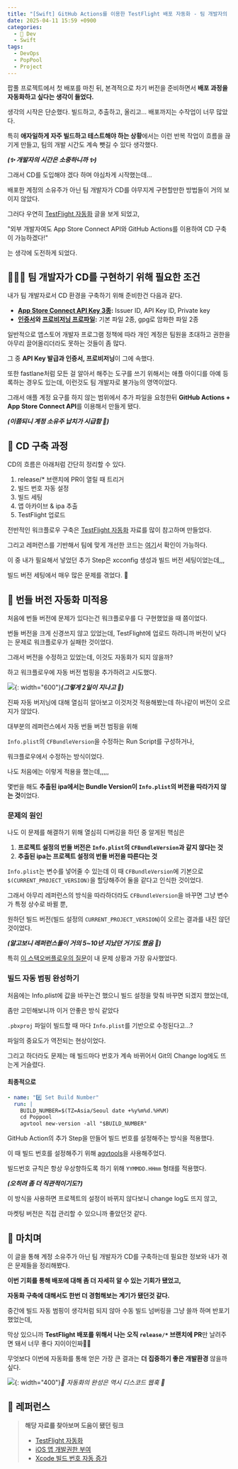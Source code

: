 ```yaml
---
title: "[Swift] GitHub Actions를 이용한 TestFlight 배포 자동화 - 팀 개발자의 CD 구축"
date: 2025-04-11 15:59 +0900
categories:
  - 🍎 Dev
  - Swift
tags:
  - DevOps
  - PopPool
  - Project
---
```


팝풀 프로젝트에서 첫 배포를 마친 뒤, 본격적으로 차기 버전을 준비하면서 **배포 과정을 자동화하고 싶다는 생각이 들었다.**

생각의 시작은 단순했다. 빌드하고, 추출하고, 올리고... 배포까지는 수작업이 너무 많았다.

특히 **애자일하게 자주 빌드하고 테스트해야 하는 상황**에서는 이런 반복 작업이 흐름을 끊기게 만들고, 팀의 개발 시간도 계속 뺏길 수 있다 생각했다.

_**(✨ 개발자의 시간은 소중하니까 ✨)**_

그래서 CD를 도입해야 겠다 하며 야심차게 시작했는데...

배포한 계정의 소유주가 아닌 팀 개발자가 CD를 야무지게 구현할만한 방법들이 거의 보이지 않았다.

그러다 우연히 [TestFlight 자동화](https://sujinnaljin.medium.com/ci-cd-github-actions-%EB%A5%BC-%EC%9D%B4%EC%9A%A9%ED%95%9C-testflight-%EC%97%85%EB%A1%9C%EB%93%9C-%EC%9E%90%EB%8F%99%ED%99%94-8ecdbeb227a3) 글을 보게 되었고, 

"외부 개발자여도 App Store Connect API와 GitHub Actions를 이용하여 CD 구축이 가능하겠다!"

는 생각에 도전하게 되었다.

## 🧑🏻‍💻 팀 개발자가 CD를 구현하기 위해 필요한 조건

내가 팀 개발자로서 CD 환경을 구축하기 위해 준비한건 다음과 같다.

- **[App Store Connect API Key 3종](https://developer.apple.com/help/app-store-connect/get-started/app-store-connect-api/):** Issuer ID, API Key ID, Private key
- **[인증서](https://hsdev.tistory.com/entry/iOS-%EC%95%B1-%EB%B0%B0%ED%8F%AC-1-2-Certificates-%EC%9D%B8%EC%A6%9D%EC%84%9C-%EC%83%9D%EC%84%B1%ED%95%98%EA%B8%B0)와 [프로비저닝 프로파일](https://hsdev.tistory.com/entry/iOS-%EC%95%B1-%EB%B0%B0%ED%8F%AC-3-Provisioning-Profile-%ED%94%84%EB%A1%9C%EB%B9%84%EC%A0%80%EB%8B%9D-%ED%94%84%EB%A1%9C%ED%8C%8C%EC%9D%BC-%EC%83%9D%EC%84%B1%ED%95%98%EA%B8%B0):** 기본 파일 2종, gpg로 암화한 파일 2종

일반적으로 앱스토어 개발자 프로그램 정책에 따라 개인 계정은 팀원을 초대하고 권한을 아무리 끌어올리더라도 못하는 것들이 좀 많다.

그 중 **API Key 발급과 인증서, 프로비저닝**이 그에 속했다. 

또한 fastlane처럼 모든 걸 알아서 해주는 도구를 쓰기 위해서는 애플 아이디를 아예 등록하는 경우도 있는데, 이런것도 팀 개발자로 불가능의 영역이었다.

그래서 애플 계정 요구를 하지 않는 범위에서 추가 파일을 요청한뒤 **GitHub Actions + App Store Connect API**를 이용해서 만들게 됐다.

_**(이쯤되니 계정 소유주 납치가 시급함 🤣)**_

## 🔁 CD 구축 과정

CD의 흐름은 아래처럼 간단히 정리할 수 있다. 

1. release/* 브랜치에 PR이 열릴 때 트리거
2. 빌드 번호 자동 설정
3. 빌드 세팅
4. 앱 아카이브 & ipa 추출
5. TestFlight 업로드

전반적인 워크플로우 구축은 [TestFlight 자동화](https://sujinnaljin.medium.com/ci-cd-github-actions-%EB%A5%BC-%EC%9D%B4%EC%9A%A9%ED%95%9C-testflight-%EC%97%85%EB%A1%9C%EB%93%9C-%EC%9E%90%EB%8F%99%ED%99%94-8ecdbeb227a3) 자료를 많이 참고하며 만들었다. 

그리고 레퍼런스를 기반해서 팀에 맞게 개선한 코드는 [여기](https://github.com/PopPool/iOS/blob/develop/.github/workflows/deploy_on_release.yml)서 확인이 가능하다.

이 중 내가 필요해서 넣었던 추가 Step은 xcconfig 생성과 빌드 버전 세팅이었는데,,,

빌드 버전 세팅에서 매우 많은 문제를 겪었다. 💢

## 🚨 번들 버전 자동화 미적용

처음에 번들 버전에 문제가 있다는건 워크플로우를 다 구현했었을 때 쯤이었다.

번들 버전을 크게 신경쓰지 않고 있었는데, TestFlight에 업로드 하려니까 버전이 낮다는 문제로 워크플로우가 실패한 것이었다.

그래서 버전을 수정하고 있었는데, 이것도 자동화가 되지 않을까? 

하고 워크플로우에 자동 버전 범핑을 추가하려고 시도했다.

![](assets/img/post/2025/04_11_난리난_커밋.png){: width="600"}_**(그렇게 2일이 지나고 🫠)**_

진짜 자동 버저닝에 대해 열심히 알아보고 이것저것 적용해봤는데 하나같이 버전이 오르지가 않았다.

대부분의 레퍼런스에서 자동 번들 버전 범핑을 위해 

`Info.plist`의 `CFBundleVersion`을 수정하는 Run Script를 구성하거나, 

워크플로우에서 수정하는 방식이었다.

나도 처음에는 이렇게 적용을 했는데,,,,,

몇번을 해도 **추출된 ipa에서는 Bundle Version이 `Info.plist`의 버전을 따라가지 않는 것**이었다.

### 문제의 원인

나도 이 문제를 해결하기 위해 열심히 디버깅을 하던 중 알게된 핵심은

1. **프로젝트 설정의 번들 버전은 `Info.plist`의 `CFBundleVersion`과 같지 않다는 것**
2. **추출된 ipa는 프로젝트 설정의 번들 버전을 따른다는 것**

`Info.plist`는 변수를 넣어줄 수 있는데 이 때 `CFBundleVersion`에 기본으로 `$(CURRENT_PROJECT_VERSION)`을 할당해주어 둘을 같다고 인식한 것이었다.

그래서 아무리 레퍼런스의 방식을 따라하더라도 `CFBundleVersion`을 바꾸면 그냥 변수가 특정 상수로 바뀔 뿐,

원하던 빌드 버전(빌드 설정의 `CURRENT_PROJECT_VERSION`)이 오르는 결과를 내진 않던 것이었다.

_**(알고보니 레퍼런스들이 거의 5~10년 지났던 거기도 했음 🥲)**_

특히 [이 스택오버플로우의 질문](https://stackoverflow.com/questions/69261679/current-project-version-in-build-settings-not-updating-as-expected/73365699)이 내 문제 상황과 가장 유사했었다.

### 빌드 자동 범핑 완성하기

처음에는 Info.plist에 값을 바꾸는건 했으니 빌드 설정을 맞춰 바꾸면 되겠지 했었는데,

좀만 고민해보니까 이거 안좋은 방식 같았다

`.pbxproj` 파일이 빌드할 때 마다 `Info.plist`를 기반으로 수정된다고...?

파일의 중요도가 역전되는 현상이었다.

그리고 하더라도 문제는 매 빌드마다 번호가 계속 바뀌어서 Git의 Change log에도 뜨는게 거슬렸다.

#### **최종적으로**

```yaml
- name: "#️⃣ Set Build Number"
  run: |
    BUILD_NUMBER=$(TZ=Asia/Seoul date +%y%m%d.%H%M)
    cd Poppool
    agvtool new-version -all "$BUILD_NUMBER"
```

GitHub Action의 추가 Step을 만들어 빌드 번호를 설정해주는 방식을 적용했다.

이 때 빌드 번호를 설정해주기 위해 [agvtools](https://developer.apple.com/library/archive/qa/qa1827/_index.html)을 사용해주었다.

빌드번호 규칙은 항상 우상향하도록 하기 위해 `YYMMDD.HHmm` 형태를 적용했다.

_**(오히려 좀 더 직관적이기도?)**_

이 방식을 사용하면 프로젝트의 설정이 바뀌지 않다보니 change log도 뜨지 않고,

마켓팅 버전은 직접 관리할 수 있으니까 좋았던것 같다.

## 🏁 마치며

이 글을 통해 계정 소유주가 아닌 팀 개발자가 CD를 구축하는데 필요한 정보와 내가 겪은 문제들을 정리해봤다.

**이번 기회를 통해 배포에 대해 좀 더 자세히 알 수 있는 기회가 됐었고,** 

**자동화 구축에 대해서도 한번 더 경험해보는 계기가 됐던것 같다.**

중간에 빌드 자동 범핑이 생각처럼 되지 않아 수동 빌드 넘버링을 그냥 쓸까 하며 반포기 했었는데,

막상 있으니까 **TestFlight 배포를 위해서 나는 오직 `release/*` 브랜치에 PR**만 날려주면 돼서 너무 좋다 지이이인짜👍🏻

무엇보다 이번에 자동화를 통해 얻은 가장 큰 결과는 **더 집중하기 좋은 개발환경** 않을까 싶다.

![](assets/img/post/2025/04_11_테스트플라이트_웹훅.png){: width="400"}_🔔 자동화의 완성은 역시 디스코드 웹훅 🔔_

## 🔗 레퍼런스
> **해당 자료를 찾아보며 도움이 됐던 링크**
>- [TestFlight 자동화](https://sujinnaljin.medium.com/ci-cd-github-actions-%EB%A5%BC-%EC%9D%B4%EC%9A%A9%ED%95%9C-testflight-%EC%97%85%EB%A1%9C%EB%93%9C-%EC%9E%90%EB%8F%99%ED%99%94-8ecdbeb227a3)
>- [iOS 앱 개발권한 부여](https://cheolheelee.tistory.com/415)
>- [Xcode 빌드 번호 자동 증가](https://medium.com/@mateuszsiatrak/automating-build-number-increments-in-xcode-with-custom-format-a-practical-guide-bcc90a19f716)